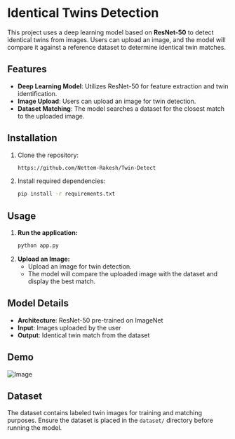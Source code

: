 # Identical Twins Detection

This project uses a deep learning model based on **ResNet-50** to detect identical twins from images. Users can upload an image, and the model will compare it against a reference dataset to determine identical twin matches.

## Features
- **Deep Learning Model**: Utilizes ResNet-50 for feature extraction and twin identification.
- **Image Upload**: Users can upload an image for twin detection.
- **Dataset Matching**: The model searches a dataset for the closest match to the uploaded image.

## Installation

1. Clone the repository:
   ```bash
   https://github.com/Nettem-Rakesh/Twin-Detect
   ```
2. Install required dependencies:
   ```bash
   pip install -r requirements.txt
   ```

## Usage

1. **Run the application:**
   ```bash
   python app.py
   ```
2. **Upload an Image:**
   - Upload an image for twin detection.
   - The model will compare the uploaded image with the dataset and display the best match.

## Model Details
- **Architecture**: ResNet-50 pre-trained on ImageNet
- **Input**: Images uploaded by the user
- **Output**: Identical twin match from the dataset

## Demo
![Image](https://github.com/user-attachments/assets/0e1d8e10-15ec-4fcb-b30e-ddae6e46de6d)

## Dataset
The dataset contains labeled twin images for training and matching purposes. Ensure the dataset is placed in the `dataset/` directory before running the model.
